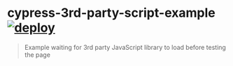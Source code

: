 # cypress-3rd-party-script-example [![deploy](https://github.com/bahmutov/cypress-3rd-party-script-example/actions/workflows/deploy.yml/badge.svg?branch=main)](https://github.com/bahmutov/cypress-3rd-party-script-example/actions/workflows/deploy.yml)
> Example waiting for 3rd party JavaScript library to load before testing the page
